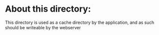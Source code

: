 About this directory:
=====================

This directory is used as a cache directory by the application,
and as such should be writeable by the webserver